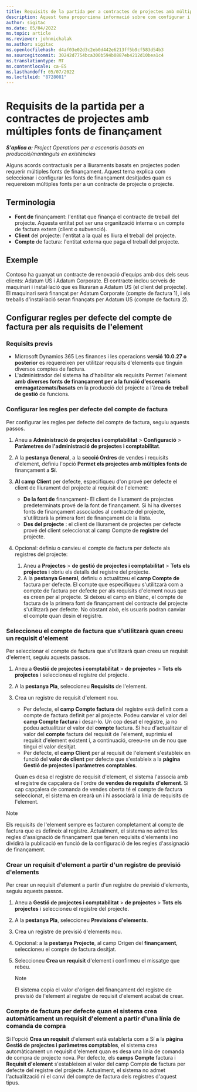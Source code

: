 ```yaml
---
title: Requisits de la partida per a contractes de projectes amb múltiples fonts de finançament
description: Aquest tema proporciona informació sobre com configurar i utilitzar els requisits d'elements amb diverses fonts de finançament.
author: sigitac
ms.date: 05/04/2022
ms.topic: article
ms.reviewer: johnmichalak
ms.author: sigitac
ms.openlocfilehash: d4af03e02d3c2eb0d442e6213ff5b9cf583d54b3
ms.sourcegitcommit: 30242d7754bca300b594b0887eb4212d10bea1c4
ms.translationtype: MT
ms.contentlocale: ca-ES
ms.lasthandoff: 05/07/2022
ms.locfileid: "8728081"
---
```

# <a name="item-requirements-for-project-contracts-with-multiple-funding-sources"></a>Requisits de la partida per a contractes de projectes amb múltiples fonts de finançament

_**S'aplica a:** Project Operations per a escenaris basats en producció/mantinguts en existències_

Alguns acords contractuals per a lliuraments basats en projectes poden requerir múltiples fonts de finançament. Aquest tema explica com seleccionar i configurar les fonts de finançament desitjades quan es requereixen múltiples fonts per a un contracte de projecte o projecte.

## <a name="terminology"></a>Terminologia

- **Font de** finançament: l'entitat que finança el contracte de treball del projecte. Aquesta entitat pot ser una organització interna o un compte de factura extern (client o subvenció).
- **Client** del projecte: l'entitat a la qual es lliura el treball del projecte.
- **Compte** de factura: l'entitat externa que paga el treball del projecte.

## <a name="example"></a>Exemple

Contoso ha guanyat un contracte de renovació d'equips amb dos dels seus clients: Adatum US i Adatum Corporate. El contracte inclou serveis de maquinari i instal·lació que es lliuraran a Adatum US (el client del projecte). El maquinari serà finançat per Adatum Corporate (compte de factura 1), i els treballs d'instal·lació seran finançats per Adatum US (compte de factura 2).

## <a name="set-up-invoice-account-defaulting-rules-for-item-requirements"></a>Configurar regles per defecte del compte de factura per als requisits de l'element

### <a name="prerequisites"></a>Requisits previs

- Microsoft Dynamics 365 Les finances i les operacions **versió 10.0.27 o posterior** es requereixen per utilitzar requisits d'elements que tinguin diversos comptes de factura.
- L'administrador del sistema ha d'habilitar els requisits Permet l'element **amb diverses fonts de finançament per a la funció d'escenaris emmagatzemats/basats** en la producció del projecte a l'àrea **de treball de gestió** de funcions.

### <a name="set-up-the-invoice-account-defaulting-rules"></a>Configurar les regles per defecte del compte de factura

Per configurar les regles per defecte del compte de factura, seguiu aquests passos.

1. Aneu a **Administració de projectes i comptabilitat** \> **Configuració** \> **Paràmetres de l'administració de projectes i comptabilitat**.
1. A la **pestanya General**, a la **secció Ordres** de vendes i requisits d'element, definiu l'opció **Permet els projectes amb múltiples fonts de** finançament a **Sí**.
1. **Al camp Client** per defecte, especifiqueu d'on prové per defecte el client de lliurament del projecte al requisit de l'element:

    - **De la font de** finançament- El client de lliurament de projectes predeterminats prové de la font de finançament. Si hi ha diverses fonts de finançament associades al contracte del projecte, s'utilitzarà la primera font de finançament de la llista.
    - **Des del projecte** : el client de lliurament de projectes per defecte prové del client seleccionat al camp Compte de **registre** del projecte.

1. Opcional: definiu o canvieu el compte de factura per defecte als registres del projecte:

    1. Aneu a **Projectes** \> **de gestió de projectes i comptabilitat** \> **Tots els projectes** i obriu els detalls del registre del projecte.
    2. A la **pestanya General**, definiu o actualitzeu el **camp Compte de** factura per defecte. El compte que especifiqueu s'utilitzarà com a compte de factura per defecte per als requisits d'element nous que es creen per al projecte. Si deixeu el camp en blanc, el compte de factura de la primera font de finançament del contracte del projecte s'utilitzarà per defecte. No obstant això, els usuaris podran canviar el compte quan desin el registre.

### <a name="select-the-invoice-account-to-use-when-you-create-an-item-requirement"></a>Seleccioneu el compte de factura que s'utilitzarà quan creeu un requisit d'element

Per seleccionar el compte de factura que s'utilitzarà quan creeu un requisit d'element, seguiu aquests passos.

1. Aneu a **Gestió de projectes i comptabilitat** \> **de projectes** \> **Tots els projectes** i seleccioneu el registre del projecte.
1. A la **pestanya Pla**, seleccioneu **Requisits** de l'element.
1. Crea un registre de requisit d'element nou.

    - Per defecte, el **camp Compte factura** del registre està definit com a compte de factura definit per al projecte. Podeu canviar el valor del **camp Compte factura** i desar-lo. Un cop desat el registre, ja no podeu actualitzar el valor del **compte** factura. Si heu d'actualitzar el valor del **compte** factura del requisit de l'element, suprimiu el requisit d'element existent i, a continuació, creeu-ne un de nou que tingui el valor desitjat.
    - Per defecte, el **camp Client** per al requisit de l'element s'estableix en funció del **valor de client** per defecte que s'estableix a la **pàgina Gestió de projectes i paràmetres comptables**.

    Quan es desa el registre de requisit d'element, el sistema l'associa amb el registre de capçalera de l'ordre de **vendes de requisits d'element**. Si cap capçalera de comanda de vendes oberta té el compte de factura seleccionat, el sistema en crearà un i hi associarà la línia de requisits de l'element.

> [!NOTE]
> Els requisits de l'element sempre es facturen completament al compte de factura que es defineix al registre. Actualment, el sistema no admet les regles d'assignació de finançament que tenen requisits d'elements i no dividirà la publicació en funció de la configuració de les regles d'assignació de finançament.

### <a name="create-an-item-requirement-from-an-item-forecast-record"></a>Crear un requisit d'element a partir d'un registre de previsió d'elements

Per crear un requisit d'element a partir d'un registre de previsió d'elements, seguiu aquests passos.

1. Aneu a **Gestió de projectes i comptabilitat** \> **de projectes** \> **Tots els projectes** i seleccioneu el registre del projecte.
1. A la **pestanya Pla**, seleccioneu **Previsions d'elements**.
1. Crea un registre de previsió d'elements nou.
1. Opcional: a la **pestanya Projecte**, al camp Origen del **finançament**, seleccioneu el compte de factura desitjat.
1. Seleccioneu **Crea un requisit** d'element i confirmeu el missatge que rebeu.

    > [!NOTE]
    > El sistema copia el valor d'origen **del** finançament del registre de previsió de l'element al registre de requisit d'element acabat de crear.

### <a name="default-invoice-account-when-the-system-automatically-creates-an-item-requirement-from-a-purchase-order-line"></a>Compte de factura per defecte quan el sistema crea automàticament un requisit d'element a partir d'una línia de comanda de compra

Si l'opció **Crea un requisit** d'element està establerta com a Sí **a** la **pàgina Gestió de projectes i paràmetres comptables**, el sistema crea automàticament un requisit d'element quan es desa una línia de comanda de compra de projecte nova. Per defecte, els **camps Compte** factura i **Requisit d'element** s'estableixen al valor del camp Compte **de** factura per defecte del registre del projecte. Actualment, el sistema no admet l'actualització ni el canvi del compte de factura dels registres d'aquest tipus.
